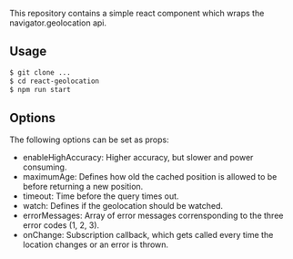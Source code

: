This repository contains a simple react component which wraps the navigator.geolocation api.

## Usage
```bash
$ git clone ...
$ cd react-geolocation
$ npm run start
```

## Options
The following options can be set as props:
  * enableHighAccuracy: Higher accuracy, but slower and power consuming.
  * maximumAge: Defines how old the cached position is allowed to be before returning a new position.
  * timeout: Time before the query times out.
  * watch: Defines if the geolocation should be watched.
  * errorMessages: Array of error messages corrensponding to the three error codes (1, 2, 3).
  * onChange: Subscription callback, which gets called every time the location changes or an error is thrown.